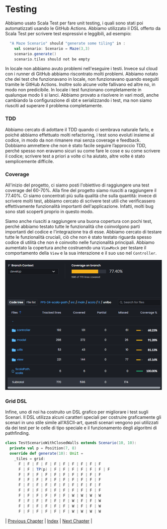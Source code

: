 # Testing

Abbiamo usato Scala Test per fare unit testing, i quali sono stati poi automatizzati usando le GitHub Actions.
Abbiamo utilizzato il DSL offerto da Scala Test per scrivere test espressivi e leggibili, ad esempio: 

```scala
  "A Maze Scenario" should "generate some tiling" in :
    val scenario: Scenario = Maze(3,3)
    scenario.generate()
    scenario.tiles should not be empty
```
In locale non abbiamo avuto problemi nell'eseguire i testi. Invece sul cloud con i runner di GitHub abbiamo riscontrato molti problemi.
Abbiamo notato che dei test che funzionavano in locale, non funzionavano quando eseguiti tramite le GitHub Actions. 
Inoltre solo alcune volte fallivano ed altre no, in modo non predicibile.
In locale i test funzionano completamente in qualunque modo li si lanci.
Abbiamo provato a risolvere in vari modi, anche cambiando la configurazione di sbt e serializzando i test, ma non siamo riusciti ad superare il problema completamente.

### TDD
Abbiamo cercato di adottare il TDD quando ci sembrava naturale farlo, e poiché abbiamo effettuato molti refactoring, i test sono evoluti insieme al codice, in modo da non rimanere mai senza coverage e feedback. Dobbiamo ammettere che non è stato facile seguire l’approccio TDD, perché spesso non eravamo sicuri su come fare le cose e su come scrivere il codice; scrivere test a priori a volte ci ha aiutato, altre volte è stato semplicemente difficile.

### Coverage
All'inizio del progetto, ci siamo posti l'obiettivo di raggiungere una test coverage del 60-70%. Alla fine del progetto siamo riusciti a raggiungere il 77.40%.
Ci siamo concentrati più sulla qualità che sulla quantità: invece di scrivere molti test, abbiamo cercato di scrivere test utili che verificassero effettivamente funzionalità importanti dell'applicazione. Infatti, molti bug sono stati scoperti proprio in questo modo. 

Siamo anche riusciti a raggiungere una buona copertura con pochi test, perché abbiamo testato tutte le funzionalità che coinvolgono parti importanti del codice e l'integrazione tra di esse. Abbiamo cercato di testare tutte le funzionalità cruciali, ciò che non è stato testato riguarda spesso codice di utilità che non è coinvolto nelle funzionalità principali.
Abbiamo aumentato la copertura anche costruendo una `ViewMock` per testare il comportamento della `View` e la sua interazione e il suo uso nel `Controller`.

<p align="center">
  <img src="../resources/coverage.png" alt="Coverage" title="Coverage" />
</p>

### Grid DSL
Infine, uno di noi ha costruito un DSL grafico per migliorare i test sugli Scenari. Il DSL utilizza alcuni caratteri speciali per costruire graficamente gli scenari in uno stile simile all'ASCII-art, questi scenari vengono poi utilizzati da dei test per le celle di tipo  speciale e il funzionamento degli algoritmi di pathfinding. 

```scala
class TestScenarioWithClosedWalls extends Scenario(10, 10):
  private val p = Position(7, 8)
  override def generate(10): Unit =
    _tiles = grid:
      F | F | F | F | F | F | F | F | F | F
      F | F | TP(p) | F | F | F | F | F | F | F
      F | F | F | F | F | F | F | F | F | F
      F | F | F | F | F | F | F | F | F | F
      F | F | F | F | F | F | F | F | F | F
      F | F | F | F | F | F | F | F | F | F
      F | F | F | F | F | F | W | W | W | W
      F | F | F | F | F | F | W | F | F | W
      F | F | F | F | F | F | W | F | F | W
      F | F | F | F | F | F | W | W | W | W
```


| [Previous Chapter](../6-implementation/index.md) | [Index](../index.md) | [Next Chapter](../8-process/index.md) |
